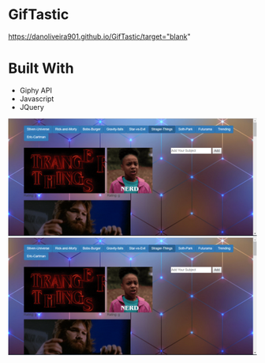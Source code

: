 # GifTastic
https://danoliveira901.github.io/GifTastic/target="blank"

# Built With
* Giphy API
* Javascript
* JQuery

![images](assets/images/Capture.png)
![Alt text](assets/images/capture.png?raw=true "Optional Title")
